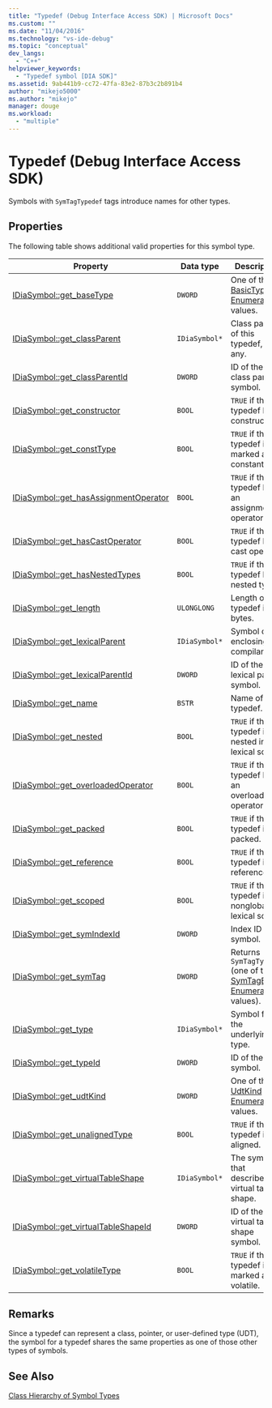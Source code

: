 ```yaml
---
title: "Typedef (Debug Interface Access SDK) | Microsoft Docs"
ms.custom: ""
ms.date: "11/04/2016"
ms.technology: "vs-ide-debug"
ms.topic: "conceptual"
dev_langs: 
  - "C++"
helpviewer_keywords: 
  - "Typedef symbol [DIA SDK]"
ms.assetid: 9ab441b9-cc72-47fa-83e2-87b3c2b891b4
author: "mikejo5000"
ms.author: "mikejo"
manager: douge
ms.workload: 
  - "multiple"
---
```

# Typedef (Debug Interface Access SDK)
Symbols with `SymTagTypedef` tags introduce names for other types.  
  
## Properties  
 The following table shows additional valid properties for this symbol type.  
  
|Property|Data type|Description|  
|--------------|---------------|-----------------|  
|[IDiaSymbol::get_baseType](../../debugger/debug-interface-access/idiasymbol-get-basetype.md)|`DWORD`|One of the [BasicType Enumeration](../../debugger/debug-interface-access/basictype.md) values.|  
|[IDiaSymbol::get_classParent](../../debugger/debug-interface-access/idiasymbol-get-classparent.md)|`IDiaSymbol*`|Class parent of this typedef, if any.|  
|[IDiaSymbol::get_classParentId](../../debugger/debug-interface-access/idiasymbol-get-classparentid.md)|`DWORD`|ID of the class parent symbol.|  
|[IDiaSymbol::get_constructor](../../debugger/debug-interface-access/idiasymbol-get-constructor.md)|`BOOL`|`TRUE` if this typedef has a constructor.|  
|[IDiaSymbol::get_constType](../../debugger/debug-interface-access/idiasymbol-get-consttype.md)|`BOOL`|`TRUE` if this typedef is marked as constant.|  
|[IDiaSymbol::get_hasAssignmentOperator](../../debugger/debug-interface-access/idiasymbol-get-hasassignmentoperator.md)|`BOOL`|`TRUE` if this typedef has an assignment operator.|  
|[IDiaSymbol::get_hasCastOperator](../../debugger/debug-interface-access/idiasymbol-get-hascastoperator.md)|`BOOL`|`TRUE` if this typedef has a cast operator.|  
|[IDiaSymbol::get_hasNestedTypes](../../debugger/debug-interface-access/idiasymbol-get-hasnestedtypes.md)|`BOOL`|`TRUE` if this typedef has nested types.|  
|[IDiaSymbol::get_length](../../debugger/debug-interface-access/idiasymbol-get-length.md)|`ULONGLONG`|Length of this typedef in bytes.|  
|[IDiaSymbol::get_lexicalParent](../../debugger/debug-interface-access/idiasymbol-get-lexicalparent.md)|`IDiaSymbol*`|Symbol of the enclosing compiland.|  
|[IDiaSymbol::get_lexicalParentId](../../debugger/debug-interface-access/idiasymbol-get-lexicalparentid.md)|`DWORD`|ID of the lexical parent symbol.|  
|[IDiaSymbol::get_name](../../debugger/debug-interface-access/idiasymbol-get-name.md)|`BSTR`|Name of the typedef.|  
|[IDiaSymbol::get_nested](../../debugger/debug-interface-access/idiasymbol-get-nested.md)|`BOOL`|`TRUE` if this typedef is nested in a lexical scope.|  
|[IDiaSymbol::get_overloadedOperator](../../debugger/debug-interface-access/idiasymbol-get-overloadedoperator.md)|`BOOL`|`TRUE` if this typedef has an overloaded operator.|  
|[IDiaSymbol::get_packed](../../debugger/debug-interface-access/idiasymbol-get-packed.md)|`BOOL`|`TRUE` if this typedef is packed.|  
|[IDiaSymbol::get_reference](../../debugger/debug-interface-access/idiasymbol-get-reference.md)|`BOOL`|`TRUE` if this typedef is a reference.|  
|[IDiaSymbol::get_scoped](../../debugger/debug-interface-access/idiasymbol-get-scoped.md)|`BOOL`|`TRUE` if this typedef is in a nonglobal lexical scope.|  
|[IDiaSymbol::get_symIndexId](../../debugger/debug-interface-access/idiasymbol-get-symindexid.md)|`DWORD`|Index ID of symbol.|  
|[IDiaSymbol::get_symTag](../../debugger/debug-interface-access/idiasymbol-get-symtag.md)|`DWORD`|Returns `SymTagTypedef` (one of the [SymTagEnum Enumeration](../../debugger/debug-interface-access/symtagenum.md) values).|  
|[IDiaSymbol::get_type](../../debugger/debug-interface-access/idiasymbol-get-type.md)|`IDiaSymbol*`|Symbol for the underlying type.|  
|[IDiaSymbol::get_typeId](../../debugger/debug-interface-access/idiasymbol-get-typeid.md)|`DWORD`|ID of the type symbol.|  
|[IDiaSymbol::get_udtKind](../../debugger/debug-interface-access/idiasymbol-get-udtkind.md)|`DWORD`|One of the [UdtKind Enumeration](../../debugger/debug-interface-access/udtkind.md) values.|  
|[IDiaSymbol::get_unalignedType](../../debugger/debug-interface-access/idiasymbol-get-unalignedtype.md)|`BOOL`|`TRUE` if this typedef is not aligned.|  
|[IDiaSymbol::get_virtualTableShape](../../debugger/debug-interface-access/idiasymbol-get-virtualtableshape.md)|`IDiaSymbol*`|The symbol that describes the virtual table shape.|  
|[IDiaSymbol::get_virtualTableShapeId](../../debugger/debug-interface-access/idiasymbol-get-virtualtableshapeid.md)|`DWORD`|ID of the virtual table shape symbol.|  
|[IDiaSymbol::get_volatileType](../../debugger/debug-interface-access/idiasymbol-get-volatiletype.md)|`BOOL`|`TRUE` if this typedef is marked as volatile.|  
  
## Remarks  
 Since a typedef can represent a class, pointer, or user-defined type (UDT), the symbol for a typedef shares the same properties as one of those other types of symbols.  
  
## See Also  
 [Class Hierarchy of Symbol Types](../../debugger/debug-interface-access/class-hierarchy-of-symbol-types.md)